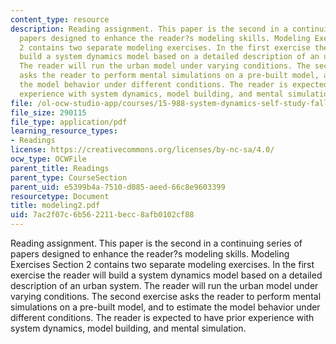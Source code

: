 ```yaml
---
content_type: resource
description: Reading assignment. This paper is the second in a continuing series of
  papers designed to enhance the reader?s modeling skills. Modeling Exercises Section
  2 contains two separate modeling exercises. In the first exercise the reader will
  build a system dynamics model based on a detailed description of an urban system.
  The reader will run the urban model under varying conditions. The second exercise
  asks the reader to perform mental simulations on a pre-built model, and to estimate
  the model behavior under different conditions. The reader is expected to have prior
  experience with system dynamics, model building, and mental simulation.
file: /ol-ocw-studio-app/courses/15-988-system-dynamics-self-study-fall-1998-spring-1999/7ac2f07c6b562211becc8afb0102cf88_modeling2.pdf
file_size: 290115
file_type: application/pdf
learning_resource_types:
- Readings
license: https://creativecommons.org/licenses/by-nc-sa/4.0/
ocw_type: OCWFile
parent_title: Readings
parent_type: CourseSection
parent_uid: e5399b4a-7510-d085-aeed-66c8e9603399
resourcetype: Document
title: modeling2.pdf
uid: 7ac2f07c-6b56-2211-becc-8afb0102cf88
---
```

Reading assignment. This paper is the second in a continuing series of papers designed to enhance the reader?s modeling skills. Modeling Exercises Section 2 contains two separate modeling exercises. In the first exercise the reader will build a system dynamics model based on a detailed description of an urban system. The reader will run the urban model under varying conditions. The second exercise asks the reader to perform mental simulations on a pre-built model, and to estimate the model behavior under different conditions. The reader is expected to have prior experience with system dynamics, model building, and mental simulation.